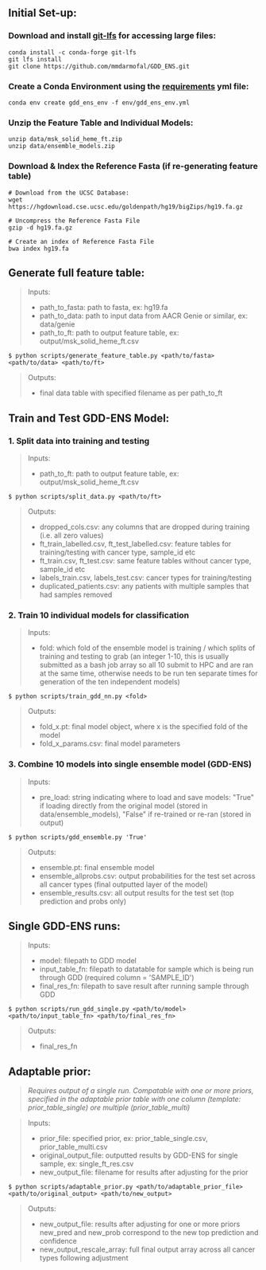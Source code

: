 ## Initial Set-up:

### Download and install [git-lfs](https://git-lfs.com/) for accessing large files:
```
conda install -c conda-forge git-lfs 
git lfs install 
git clone https://github.com/mmdarmofal/GDD_ENS.git
```

### Create a Conda Environment using the [requirements](../env/gdd_ens_env.yml) yml file:
```
conda env create gdd_ens_env -f env/gdd_ens_env.yml
```

### Unzip the Feature Table and Individual Models:
```
unzip data/msk_solid_heme_ft.zip
unzip data/ensemble_models.zip
```

### Download & Index the Reference Fasta (if re-generating feature table)
```
# Download from the UCSC Database:
wget https://hgdownload.cse.ucsc.edu/goldenpath/hg19/bigZips/hg19.fa.gz

# Uncompress the Reference Fasta File
gzip -d hg19.fa.gz

# Create an index of Reference Fasta File
bwa index hg19.fa

``````

## Generate full feature table:

   > Inputs: 
   > * path_to_fasta: path to fasta, ex: hg19.fa
   > * path_to_data: path to input data from AACR Genie or similar, ex: data/genie
   > * path_to_ft: path to output feature table, ex: output/msk_solid_heme_ft.csv

   ```
   $ python scripts/generate_feature_table.py <path/to/fasta> <path/to/data> <path/to/ft>
  ```

   > Outputs:
   > * final data table with specified filename as per path_to_ft
   >

## Train and Test GDD-ENS Model:

### 1. Split data into training and testing

   > Inputs: 
   > * path_to_ft: path to output feature table, ex: output/msk_solid_heme_ft.csv


   ```
   $ python scripts/split_data.py <path/to/ft>
   ```

   > Outputs: 
   > * dropped_cols.csv: any columns that are dropped during training (i.e. all zero values)
   > * ft_train_labelled.csv, ft_test_labelled.csv: feature tables for training/testing with cancer type, sample_id etc
   > * ft_train.csv, ft_test.csv: same feature tables without cancer type, sample_id etc
   > * labels_train.csv, labels_test.csv: cancer types for training/testing
   > * duplicated_patients.csv: any patients with multiple samples that had samples removed
   >

### 2. Train 10 individual models for classification

   > Inputs: 
   > * fold: which fold of the ensemble model is training / which splits of training and testing to grab (an integer 1-10, this is usually submitted as a bash job array so all 10 submit to HPC and are ran at the same time, otherwise needs to be run ten separate times for generation of the ten independent models)
   >

   ```
   $ python scripts/train_gdd_nn.py <fold> 
   ```

   > Outputs: 
   > * fold_x.pt: final model object, where x is the specified fold of the model
   > * fold_x_params.csv: final model parameters
   >

### 3. Combine 10 models into single ensemble model (GDD-ENS)
   > Inputs: 
   > * pre_load: string indicating where to load and save models: "True" if loading directly from the original model (stored in data/ensemble_models), "False" if re-trained or re-ran (stored in output)
   >

   ```
   $ python scripts/gdd_ensemble.py 'True'
   ```
   > Outputs: 
   > * ensemble.pt: final ensemble model
   > * ensemble_allprobs.csv: output probabilities for the test set across all cancer types (final outputted layer of the model)
   > * ensemble_results.csv: all output results for the test set (top prediction and probs only)
   >

## Single GDD-ENS runs:
   > Inputs:
   > * model: filepath to GDD model
   > * input_table_fn: filepath to datatable for sample which is being run through GDD (required column = 'SAMPLE_ID')
   > * final_res_fn: filepath to save result after running sample through GDD
   >

   ```
   $ python scripts/run_gdd_single.py <path/to/model> <path/to/input_table_fn> <path/to/final_res_fn>
   ```

   > Outputs: 
   > * final_res_fn

## Adaptable prior:

> *Requires output of a single run. Compatable with one or more priors, specified in the adaptable prior table with one column (template: prior_table_single)  ore multiple (prior_table_multi)*

   > Inputs: 
   > * prior_file: specified prior, ex: prior_table_single.csv, prior_table_multi.csv
   > * original_output_file: outputted results by GDD-ENS for single sample, ex: single_ft_res.csv
   > * new_output_file: filename for results after adjusting for the prior

   ```
   $ python scripts/adaptable_prior.py <path/to/adaptable_prior_file> <path/to/original_output> <path/to/new_output>
   ```

   > Outputs: 
   > * new_output_file: results after adjusting for one or more priors new_pred and new_prob correspond to the new top prediction and confidence
   > * new_output_rescale_array: full final output array across all cancer types following adjustment
